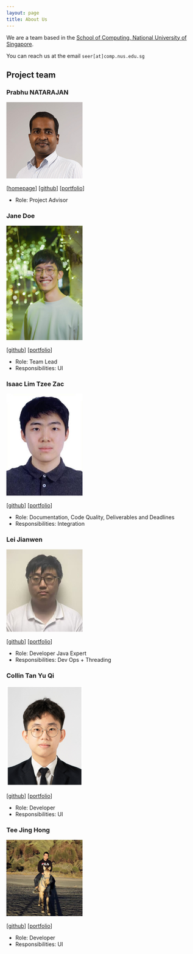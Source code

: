 ```yaml
---
layout: page
title: About Us
---
```


We are a team based in the [School of Computing, National University of Singapore](https://www.comp.nus.edu.sg).

You can reach us at the email `seer[at]comp.nus.edu.sg`

## Project team

### Prabhu NATARAJAN

<img src="images/prabhu.png" width="200px">

[[homepage](https://www.comp.nus.edu.sg/cs/people/prabhu/)]
[[github](https://github.com/prabhu-na)]
[[portfolio](team/johndoe.md)]

* Role: Project Advisor

### Jane Doe

<img src="images/yongqqqq.png" width="200px">

[[github](http://github.com/yongqqqq)]
[[portfolio](team/johndoe.md)]

* Role: Team Lead
* Responsibilities: UI

### Isaac Lim Tzee Zac

<img src="images/isaactodo.png" width="200px">

[[github](https://github.com/isaactodo)] [[portfolio](team/johndoe.md)]

* Role: Documentation, Code Quality, Deliverables and Deadlines
* Responsibilities: Integration

### Lei Jianwen

<img src="images/jianwen0451.png" width="200px">

[[github](http://github.com/jianwen0451)]
[[portfolio](team/johndoe.md)]

* Role: Developer Java Expert
* Responsibilities: Dev Ops + Threading

### Collin Tan Yu Qi

<img src="images/tanyqcollin.png" width="200px">

[[github](http://github.com/tanyqcollin)]
[[portfolio](team/johndoe.md)]

* Role: Developer
* Responsibilities: UI

### Tee Jing Hong

<img src="images/RadieonAjax.png" width="200px">

[[github](http://github.com/RadieonAjax)]
[[portfolio](team/RadieonAjax.md)]

* Role: Developer
* Responsibilities: UI
